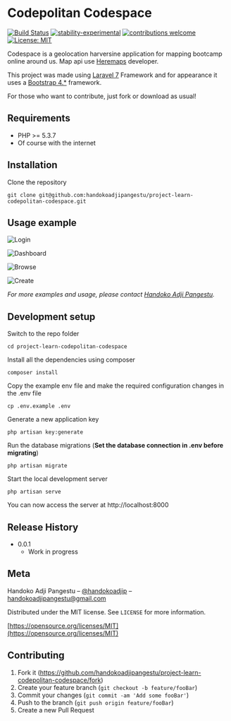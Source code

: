 # Codepolitan Codespace

[![Build Status](https://travis-ci.org/dwyl/esta.svg?branch=master)](https://github.com/handokoadjipangestu/project-learn-codepolitan-codespace)
[![stability-experimental](https://img.shields.io/badge/stability-experimental-orange.svg)](https://github.com/handokoadjipangestu/project-learn-codepolitan-codespace)
[![contributions welcome](https://img.shields.io/badge/contributions-welcome-brightgreen.svg?style=flat)](https://github.com/handokoadjipangestu/project-learn-codepolitan-codespace/fork)
[![License: MIT](https://img.shields.io/badge/License-MIT-yellow.svg)](https://opensource.org/licenses/MIT)

Codespace is a geolocation harversine application for mapping bootcamp online around us. Map api use [Heremaps](https://developer.here.com/) developer.

This project was made using [Laravel 7](https://laravel.com/docs/7.x/releases) Framework and for appearance it uses a [Bootstrap 4.\*](https://getbootstrap.com/docs/4.0/getting-started/introduction/) framework.

For those who want to contribute, just fork or download as usual!

## Requirements

-   PHP >= 5.3.7
-   Of course with the internet

## Installation

Clone the repository

    git clone git@github.com:handokoadjipangestu/project-learn-codepolitan-codespace.git

## Usage example

![Login](http://bebaskripsi.000webhostapp.com/project-learn-codepolitan-codespace/login.png?)

![Dashboard](http://bebaskripsi.000webhostapp.com/project-learn-codepolitan-codespace/dashboard.png?)

![Browse](http://bebaskripsi.000webhostapp.com/project-learn-codepolitan-codespace/browse.png?)

![Create](http://bebaskripsi.000webhostapp.com/project-learn-codepolitan-codespace/create.png?)

_For more examples and usage, please contact [Handoko Adji Pangestu](https://www.instagram.com/handokoadjip/)._

## Development setup

Switch to the repo folder

    cd project-learn-codepolitan-codespace

Install all the dependencies using composer

    composer install

Copy the example env file and make the required configuration changes in the .env file

    cp .env.example .env

Generate a new application key

    php artisan key:generate

Run the database migrations (**Set the database connection in .env before migrating**)

    php artisan migrate

Start the local development server

    php artisan serve

You can now access the server at http://localhost:8000

## Release History

-   0.0.1
    -   Work in progress

## Meta

Handoko Adji Pangestu – [@handokoadjip](https://www.instagram.com/handokoadp/) – handokoadjipangestu@gmail.com

Distributed under the MIT license. See `LICENSE` for more information.

[https://opensource.org/licenses/MIT](https://opensource.org/licenses/MIT)

## Contributing

1. Fork it (<https://github.com/handokoadjipangestu/project-learn-codepolitan-codespace/fork>)
2. Create your feature branch (`git checkout -b feature/fooBar`)
3. Commit your changes (`git commit -am 'Add some fooBar'`)
4. Push to the branch (`git push origin feature/fooBar`)
5. Create a new Pull Request
